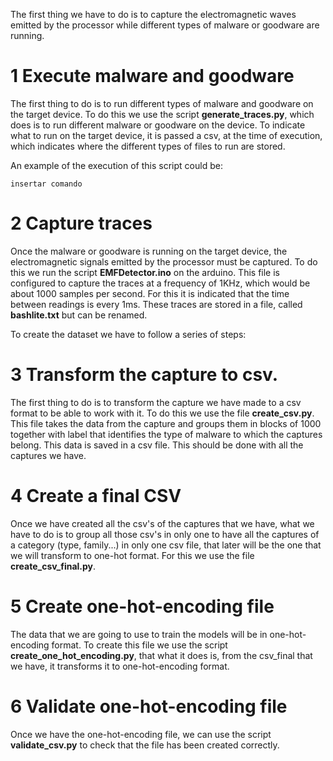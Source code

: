 The first thing we have to do is to capture the electromagnetic waves emitted by the processor while different types of malware or goodware are running.

# 1 Execute malware and goodware
The first thing to do is to run different types of malware and goodware on the target device. To do this we use the script **generate_traces.py**, which does is to run different malware or goodware on the device.
To indicate what to run on the target device, it is passed a csv, at the time of execution, which indicates where the different types of files to run are stored.

An example of the execution of this script could be:

`insertar comando`

# 2 Capture traces
Once the malware or goodware is running on the target device, the electromagnetic signals emitted by the processor must be captured.
To do this we run the script **EMFDetector.ino** on the arduino. This file is configured to capture the traces at a frequency of 1KHz, which would be about 1000 samples per second. For this it is indicated that the time between readings is every 1ms. These traces are stored in a file, called **bashlite.txt** but can be renamed.



To create the dataset we have to follow a series of steps:

# 3 Transform the capture to csv.
The first thing to do is to transform the capture we have made to a csv format to be able to work with it.
To do this we use the file **create_csv.py**. This file takes the data from the capture and groups them in blocks of 1000 together with label that identifies the type of malware to which the captures belong.
This data is saved in a csv file. This should be done with all the captures we have.

# 4 Create a final CSV
Once we have created all the csv's of the captures that we have, what we have to do is to group all those csv's in only one to have all the captures of a category (type, family...) in only one csv file, that later will be the one that we will
transform to one-hot format.
For this we use the file **create_csv_final.py**.

# 5 Create one-hot-encoding file
The data that we are going to use to train the models will be in one-hot-encoding format. To create this file we use the script **create_one_hot_encoding.py**, that what it does is, from the csv_final that we have, it transforms it
to one-hot-encoding format.

# 6 Validate one-hot-encoding file
Once we have the one-hot-encoding file, we can use the script **validate_csv.py** to check that the file has been created correctly.

